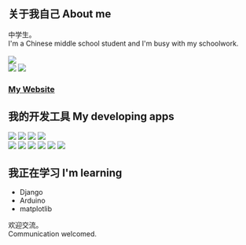 ## 关于我自己 About me
中学生。  <br>
I'm a Chinese middle school student and I'm busy with my schoolwork. <br>  
![](https://github-readme-stats.vercel.app/api/top-langs/?username=budawu&layout=compact&theme=nightowl)  
![](https://github-readme-stats.vercel.app/api?username=budawu&theme=nightowl&show_icons=true&count_private=true)
![](https://github-readme-streak-stats.herokuapp.com/?user=budawu&theme=nightowl) <br>
### <a href="https://budawu.github.io/">My Website</a>
## 我的开发工具 My developing apps
![](https://img.shields.io/badge/Python-blue?style=for-the-badge&logo=python&logoColor=white) 
![](https://img.shields.io/badge/django-darkgreen?style=for-the-badge&logo=django&logoColor=white)
![](https://img.shields.io/badge/pycharm-yellow?style=for-the-badge&logo=pycharm&logoColor=white)
![](https://img.shields.io/badge/Visual_Studio_Code-0078D4?style=for-the-badge&logo=visual%20studio%20code&logoColor=white) <br>
![](https://img.shields.io/badge/jupyter-orange?style=for-the-badge&logo=jupyter&logoColor=white) 
![](https://img.shields.io/badge/manjaro-green?style=for-the-badge&logo=manjaro&logoColor=white) 
![](https://img.shields.io/badge/windows-white?style=for-the-badge&logo=windows&logoColor=blue) 
![](https://img.shields.io/badge/arduino-0af4cd?style=for-the-badge&logo=arduino&logoColor=white) 
![](https://img.shields.io/badge/html5-f5580a?style=for-the-badge&logo=html5&logoColor=white)
![](https://img.shields.io/badge/ruby-red?style=for-the-badge&logo=ruby&logoColor=white)
## 我正在学习 I'm learning
* Django
* Arduino
* matplotlib  

欢迎交流。  
Communication welcomed. 
  

 

 
